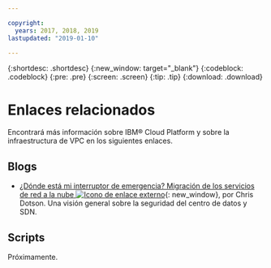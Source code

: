 ```yaml
---

copyright:
  years: 2017, 2018, 2019
lastupdated: "2019-01-10"

---
```


{:shortdesc: .shortdesc}
{:new_window: target="_blank"}
{:codeblock: .codeblock}
{:pre: .pre}
{:screen: .screen}
{:tip: .tip}
{:download: .download}

# Enlaces relacionados

Encontrará más información sobre IBM® Cloud Platform y sobre la infraestructura de VPC en los siguientes enlaces.

## Blogs 

*  [¿Dónde está mi interruptor de emergencia? Migración de los servicios de red a la nube ![Icono de enlace externo](../../icons/launch-glyph.svg "Icono de enlace externo")](https://www.ibm.com/w3-techblog/wcp/2018/09/migrating-network-services/){: new_window}, por Chris Dotson. Una visión general sobre la seguridad del centro de datos y SDN.

## Scripts

Próximamente.
